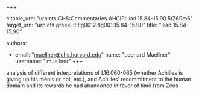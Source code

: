 +++


citable_urn: "urn:cts:CHS:Commentaries.AHCIP:Iliad.15.84-15.90.5tZ6Rm6"
target_urn: "urn:cts:greekLit:tlg0012.tlg001:15.84-15.90"
title: "Iliad 15.84-15.90"

authors:
- email: "muellner@chs.harvard.edu"
  name: "Leonard Muellner"
  username: "lmuellner"
+++

<p>analysis of different interpretations of I.16.060-065 (whether Achilles is giving up his mēnis or not, etc.), and Achilles’ recommitment to the human domain and its rewards he had abandoned in favor of timē from Zeus</p>